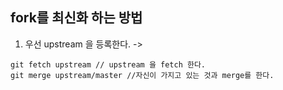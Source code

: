 ## fork를 최신화 하는 방법

1. 우선 upstream 을 등록한다. ->

```batch
git fetch upstream // upstream 을 fetch 한다.
git merge upstream/master //자신이 가지고 있는 것과 merge를 한다.
```
